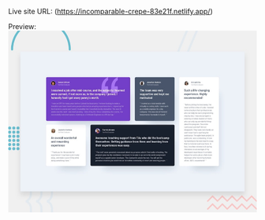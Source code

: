 Live site URL: (https://incomparable-crepe-83e21f.netlify.app/)

Preview:
![image alt](https://github.com/tacesept/My-FrontendMentor-Practices/blob/3e98bebcf801285491b9a93cde6aa231a8813943/Junior/1.%20testimonials-grid-section-main/design/desktop-preview.jpg)
